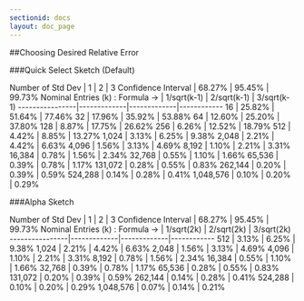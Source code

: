 ```yaml
---
sectionid: docs
layout: doc_page
---
```



##Choosing Desired Relative Error

###Quick Select Sketch (Default)



Number of Std Dev | 1 | 2 | 3
Confidence Interval | 68.27% | 95.45% | 99.73%
Nominal Entries (k) : Formula -> | 1/sqrt(k-1) | 2/sqrt(k-1) | 3/sqrt(k-1)
----------------|-------------|-------------|------------
16 | 25.82% | 51.64% | 77.46%
32 | 17.96% | 35.92% | 53.88%
64 | 12.60% | 25.20% | 37.80%
128 | 8.87% | 17.75% | 26.62%
256 | 6.26% | 12.52% | 18.79%
512 | 4.42% | 8.85% | 13.27%
1,024 | 3.13% | 6.25% | 9.38%
2,048 | 2.21% | 4.42% | 6.63%
4,096 | 1.56% | 3.13% | 4.69%
8,192 | 1.10% | 2.21% | 3.31%
16,384 | 0.78% | 1.56% | 2.34%
32,768 | 0.55% | 1.10% | 1.66%
65,536 | 0.39% | 0.78% | 1.17%
131,072 | 0.28% | 0.55% | 0.83%
262,144 | 0.20% | 0.39% | 0.59%
524,288 | 0.14% | 0.28% | 0.41%
1,048,576 | 0.10% | 0.20% | 0.29%

###Alpha Sketch

Number of Std Dev | 1 | 2 | 3
Confidence Interval | 68.27% | 95.45% | 99.73%
Nominal Entries (k) : Formula -> | 1/sqrt(2k) | 2/sqrt(2k) | 3/sqrt(2k)
----------------|-------------|-------------|------------
512 | 3.13% | 6.25% | 9.38%
1,024 | 2.21% | 4.42% | 6.63%
2,048 | 1.56% | 3.13% | 4.69%
4,096 | 1.10% | 2.21% | 3.31%
8,192 | 0.78% | 1.56% | 2.34%
16,384 | 0.55% | 1.10% | 1.66%
32,768 | 0.39% | 0.78% | 1.17%
65,536 | 0.28% | 0.55% | 0.83%
131,072 | 0.20% | 0.39% | 0.59%
262,144 | 0.14% | 0.28% | 0.41%
524,288 | 0.10% | 0.20% | 0.29%
1,048,576 | 0.07% | 0.14% | 0.21%